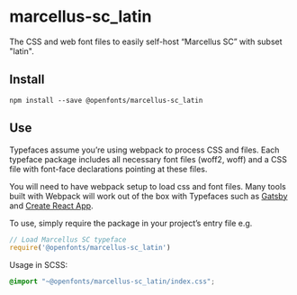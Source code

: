 
# marcellus-sc_latin

The CSS and web font files to easily self-host “Marcellus SC” with subset "latin".

## Install

`npm install --save @openfonts/marcellus-sc_latin`

## Use

Typefaces assume you’re using webpack to process CSS and files. Each typeface
package includes all necessary font files (woff2, woff) and a CSS file with
font-face declarations pointing at these files.

You will need to have webpack setup to load css and font files. Many tools built
with Webpack will work out of the box with Typefaces such as [Gatsby](https://github.com/gatsbyjs/gatsby)
and [Create React App](https://github.com/facebookincubator/create-react-app).

To use, simply require the package in your project’s entry file e.g.

```javascript
// Load Marcellus SC typeface
require('@openfonts/marcellus-sc_latin')
```

Usage in SCSS:
```scss
@import "~@openfonts/marcellus-sc_latin/index.css";
```
